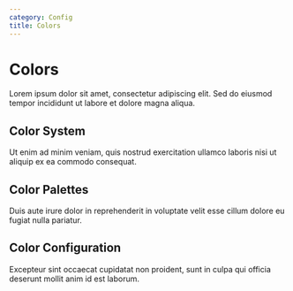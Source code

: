 ```yaml
---
category: Config
title: Colors
---
```


# Colors

Lorem ipsum dolor sit amet, consectetur adipiscing elit. Sed do eiusmod tempor incididunt ut labore et dolore magna aliqua.

## Color System

Ut enim ad minim veniam, quis nostrud exercitation ullamco laboris nisi ut aliquip ex ea commodo consequat.

## Color Palettes

Duis aute irure dolor in reprehenderit in voluptate velit esse cillum dolore eu fugiat nulla pariatur.

## Color Configuration

Excepteur sint occaecat cupidatat non proident, sunt in culpa qui officia deserunt mollit anim id est laborum.
